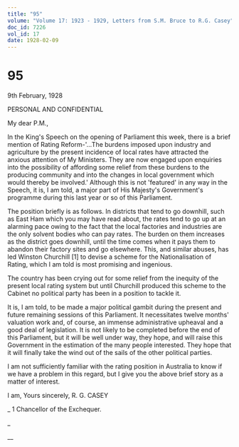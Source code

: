 ```yaml
---
title: "95"
volume: "Volume 17: 1923 - 1929, Letters from S.M. Bruce to R.G. Casey"
doc_id: 7226
vol_id: 17
date: 1928-02-09
---
```


# 95

9th February, 1928

PERSONAL AND CONFIDENTIAL

My dear P.M.,

In the King's Speech on the opening of Parliament this week, there is a brief mention of Rating Reform-'...The burdens imposed upon industry and agriculture by the present incidence of local rates have attracted the anxious attention of My Ministers. They are now engaged upon enquiries into the possibility of affording some relief from these burdens to the producing community and into the changes in local government which would thereby be involved.' Although this is not 'featured' in any way in the Speech, it is, I am told, a major part of His Majesty's Government's programme during this last year or so of this Parliament.

The position briefly is as follows. In districts that tend to go downhill, such as East Ham which you may have read about, the rates tend to go up at an alarming pace owing to the fact that the local factories and industries are the only solvent bodies who can pay rates. The burden on them increases as the district goes downhill, until the time comes when it pays them to abandon their factory sites and go elsewhere. This, and similar abuses, has led Winston Churchill [1] to devise a scheme for the Nationalisation of Rating, which I am told is most promising and ingenious.

The country has been crying out for some relief from the inequity of the present local rating system but until Churchill produced this scheme to the Cabinet no political party has been in a position to tackle it.

It is, I am told, to be made a major political gambit during the present and future remaining sessions of this Parliament. It necessitates twelve months' valuation work and, of course, an immense administrative upheaval and a good deal of legislation. It is not likely to be completed before the end of this Parliament, but it will be well under way, they hope, and will raise this Government in the estimation of the many people interested. They hope that it will finally take the wind out of the sails of the other political parties.

I am not sufficiently familiar with the rating position in Australia to know if we have a problem in this regard, but I give you the above brief story as a matter of interest.

I am, Yours sincerely, R. G. CASEY 

_ 1 Chancellor of the Exchequer.

_

__
